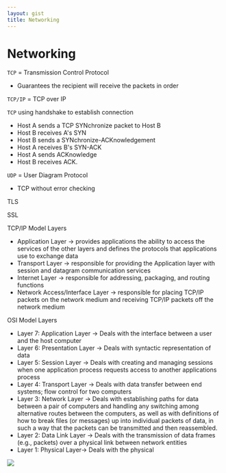 ```yaml
---
layout: gist
title: Networking
---
```


# Networking


`TCP` = Transmission Control Protocol
  - Guarantees the recipient will receive the packets in order

`TCP/IP` = TCP over IP

`TCP` using handshake to establish connection
- Host A sends a TCP SYNchronize packet to Host B
- Host B receives A's SYN
- Host B sends a SYNchronize-ACKnowledgement
- Host A receives B's SYN-ACK
- Host A sends ACKnowledge
- Host B receives ACK. 

`UDP` = User Diagram Protocol
  - TCP without error checking

TLS

SSL


TCP/IP Model Layers
- Application Layer -> provides applications the ability to access the services of the other layers and defines the protocols that applications use to exchange data
- Transport Layer -> responsible for providing the Application layer with session and datagram communication services
- Internet Layer -> responsible for addressing, packaging, and routing functions
- Network Access/Interface Layer -> responsible for placing TCP/IP packets on the network medium and receiving TCP/IP packets off the network medium


OSI Model Layers
- Layer 7: Application Layer -> Deals with the interface between a user and the host computer
- Layer 6: Presentation Layer -> Deals with syntactic representation of data
- Layer 5: Session Layer -> Deals with creating and managing sessions when one application process requests access to another applications process
- Layer 4: Transport Layer -> Deals with data transfer between end systems; flow control for two computers
- Layer 3: Network Layer -> Deals with establishing paths for data between a pair of computers and handling any switching among alternative routes between the computers, as well as with definitions of how to break files (or messages) up into individual packets of data, in such a way that the packets can be transmitted and then reassembled.
- Layer 2: Data Link Layer -> Deals with the transmission of data frames (e.g., packets) over a physical link between network entities
- Layer 1: Physical Layer-> Deals with the physical 



<img src="{{site.baseurl}}/gist/networking/osi_tcp_layer.gif">
